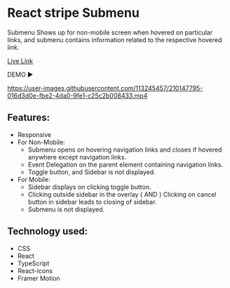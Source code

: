 # React stripe Submenu

Submenu Shows up for non-mobile screen when hovered on particular links, and submenu contains information related to the respective hovered link.

[Live Link](https://react-stripe-submenu.vercel.app/)

DEMO ▶

https://user-images.githubusercontent.com/113245457/210147795-016d3d0e-fbe2-4da0-9fe1-c25c2b008433.mp4


## Features:

- Responsive
- For Non-Mobile:
  - Submenu opens on hovering navigation links and closes if hovered anywhere except navigation links.
  - Event Delegation on the parent element containing navigation links.
  - Toggle button, and Sidebar is not displayed.
- For Mobile:
  - Sidebar displays on clicking toggle button.
  - Clicking outside sidebar in the overlay ( AND )
    Clicking on cancel button in sidebar leads to closing of sidebar.
  - Submenu is not displayed.

## Technology used:

- CSS
- React
- TypeScript
- React-icons
- Framer Motion
